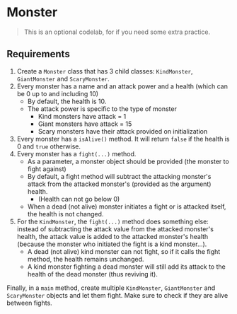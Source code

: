# Monster

> This is an optional codelab, for if you need some extra practice.

## Requirements

1. Create a `Monster` class that has 3 child classes: `KindMonster`, `GiantMonster` and `ScaryMonster`.
2. Every monster has a name and an attack power and a health (which can be 0 up to and including 10)
    - By default, the health is 10.
    - The attack power is specific to the type of monster
        - Kind monsters have attack = 1
        - Giant monsters have attack = 15
        - Scary monsters have their attack provided on initialization
3. Every monster has a `isAlive()` method. It will return `false` if the health is 0 and `true` otherwise.
4. Every monster has a `fight(...)` method.
    - As a parameter, a monster object should be provided (the monster to fight against)
    - By default, a fight method will subtract the attacking monster's attack
    from the attacked monster's (provided as the argument) health.
        - (Health can not go below 0)
    - When a dead (not alive) monster initiates a fight or is attacked itself, the health is not changed. 
5. For the `KindMonster`, the `fight(...)` method does something else: instead of subtracting the attack value from the 
attacked monster's health, the attack value is added to the attacked monster's health (because the monster who initiated 
the fight is a kind monster...).
    - A dead (not alive) kind monster can not fight, so if it calls the fight method, the health remains unchanged.
    - A kind monster fighting a dead monster will still add its attack to the health of the dead monster (thus reviving it).

Finally, in a `main` method, create multiple `KindMonster`, `GiantMonster` and `ScaryMonster` objects
and let them fight. Make sure to check if they are alive between fights.        
